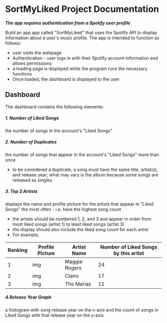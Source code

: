 # SortMyLiked Project Documentation

***The app requires authentication from a Spotify user profile***

Build an app app called "SortMyLiked" that uses the Spotify API to display information about a user's music profile. The app is intended to function as follows:
- user visits the webpage
- Authentication - user logs in with their Spotify account information and allows permissions
- a loading page is displayed while the program runs the necessary functions
- Once loaded, the dashboard is displayed to the user

## Dashboard
The dashboard contains the following elements:
##### 1. Number of Liked Songs
the number of songs in the account's "Liked Songs"
##### 2. Number of Duplicates
the number of songs that appear in the account's "Liked Songs" more than once
- to be considered a duplicate, a song must have the same title, artist(s), and release year; what may vary is the album because some songs are released as singles. 
##### 3. Top 3 Artists
displays the name and profile picture for the artists that appear in "Liked Songs" the most often - i.e. have the highest song count
- the artists should be numbered 1, 2, and 3 and appear in order from most liked songs (artist 1) to least liked songs (artist 3)
- the display should also include the liked song count for each artist
- For example, 

| Ranking | Profile Picture | Artist Name   | Number of Liked Songs by this artist |
| ------- | --------------- | ------------- | ------------------------------------ |
| 1       | img             | Maggie Rogers | 24                                   |
| 2       | img             | Clairo        | 17                                   |
| 3       | img             | The Marías    | 11                                   |

##### 4.Release Year Graph
a histogram with song release year on the x-axis and the count of songs in Liked Songs with that release year on the y-axis.
